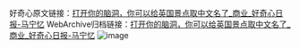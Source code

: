 好奇心原文链接：[打开你的脑洞，你可以给英国景点取中文名了_商业_好奇心日报-马宁忆](https://www.qdaily.com/articles/4202.html)
WebArchive归档链接：[打开你的脑洞，你可以给英国景点取中文名了_商业_好奇心日报-马宁忆](http://web.archive.org/web/20190623153929/https://www.qdaily.com/articles/4202.html)
![image](http://ww3.sinaimg.cn/large/007d5XDpgy1g3vey27hjnj30u022h1kx)
